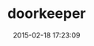 ---
layout: post
title:  "doorkeeper"
repo:   "doorkeeper-gem/doorkeeper"
date:   2015-02-18 17:23:09
gemurl: https://github.com/doorkeeper-gem/doorkeeper
---
